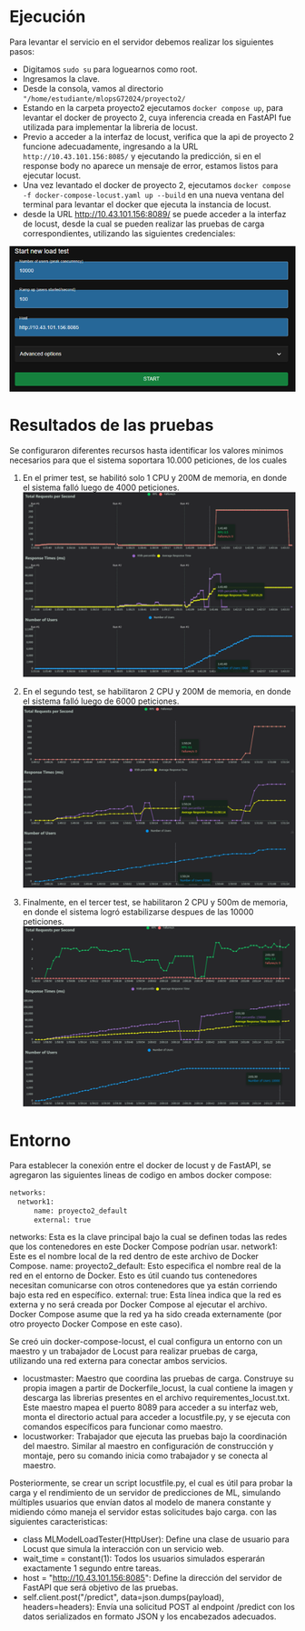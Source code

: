 # Ejecución #
Para levantar el servicio en el servidor debemos realizar los siguientes pasos:
- Digitamos ``` sudo su ``` para loguearnos como root.
- Ingresamos la clave.
- Desde la consola, vamos al directorio ``` "/home/estudiante/mlopsG72024/proyecto2/ ```
- Estando en la carpeta proyecto2 ejecutamos ``` docker compose up ```, para levantar el docker de proyecto 2, cuya inferencia creada en FastAPI fue utilizada para implementar la libreria de locust.
- Previo a acceder a la interfaz de locust, verifica que la api de proyecto 2 funcione adecuadamente, ingresando a la URL ``` http://10.43.101.156:8085/ ``` y ejecutando la predicción, si en el response body no aparece un mensaje de error, estamos listos para ejecutar locust.
- Una vez levantado el docker de proyecto 2, ejecutamos ``` docker compose -f docker-compose-locust.yaml up --build ``` en una nueva ventana del terminal para levantar el docker que ejecuta la instancia de locust.
- desde la URL http://10.43.101.156:8089/ se puede acceder a la interfaz de locust, desde la cual se pueden realizar las pruebas de carga correspondientes, utilizando las siguientes credenciales:

 ![New load test credentials.](./img/locust_inicio.png)

# Resultados de las pruebas #

Se configuraron diferentes recursos hasta identificar los valores minimos necesarios para que el sistema soportara 10.000 peticiones, de los cuales

1. En el primer test, se habilitó solo 1 CPU y 200M de memoria, en donde el sistema falló luego de 4000 peticiones.
 ![New load test credentials.](./img/prueba1.png)

2. En el segundo test, se habilitaron 2 CPU y 200M de memoria, en donde el sistema falló luego de 6000 peticiones.
 ![New load test credentials.](./img/prueba2.png)

3. Finalmente, en el tercer test, se habilitaron 2 CPU y 500m de memoria, en donde el sistema logró estabilizarse despues de las 10000 peticiones.
 ![New load test credentials.](./img/prueba3.png)

# Entorno #

Para establecer la conexión entre el docker de locust y de FastAPI, se agregaron las siguientes lineas de codigo en ambos docker compose:
```
networks:
  network1:
      name: proyecto2_default
      external: true
```
networks: Esta es la clave principal bajo la cual se definen todas las redes que los contenedores en este Docker Compose podrían usar.
network1: Este es el nombre local de la red dentro de este archivo de Docker Compose.
name: proyecto2_default: Esto especifica el nombre real de la red en el entorno de Docker. Esto es útil cuando tus contenedores necesitan comunicarse con otros contenedores que ya están corriendo bajo esta red en específico.
external: true: Esta línea indica que la red es externa y no será creada por Docker Compose al ejecutar el archivo. Docker Compose asume que la red ya ha sido creada externamente (por otro proyecto Docker Compose en este caso).

Se creó uin docker-compose-locust, el cual configura un entorno con un maestro y un trabajador de Locust para realizar pruebas de carga, utilizando una red externa para conectar ambos servicios.

- locustmaster: Maestro que coordina las pruebas de carga. Construye su propia imagen a partir de Dockerfile_locust, la cual contiene la imagen y descarga las librerias presentes en el archivo requirementes_locust.txt. Este maestro mapea el puerto 8089 para acceder a su interfaz web, monta el directorio actual para acceder a locustfile.py, y se ejecuta con comandos específicos para funcionar como maestro.
- locustworker: Trabajador que ejecuta las pruebas bajo la coordinación del maestro. Similar al maestro en configuración de construcción y montaje, pero su comando inicia como trabajador y se conecta al maestro.

Posteriormente, se crear un script locustfile.py, el cual es útil para probar la carga y el rendimiento de un servidor de predicciones de ML, simulando múltiples usuarios que envían datos al modelo de manera constante y midiendo cómo maneja el servidor estas solicitudes bajo carga. con las siguientes caracteristicas:

- class MLModelLoadTester(HttpUser): Define una clase de usuario para Locust que simula la interacción con un servicio web.
- wait_time = constant(1): Todos los usuarios simulados esperarán exactamente 1 segundo entre tareas.
- host = "http://10.43.101.156:8085": Define la dirección del servidor de FastAPI que será objetivo de las pruebas.
- self.client.post("/predict", data=json.dumps(payload), headers=headers): Envía una solicitud POST al endpoint /predict con los datos serializados en formato JSON y los encabezados adecuados.
